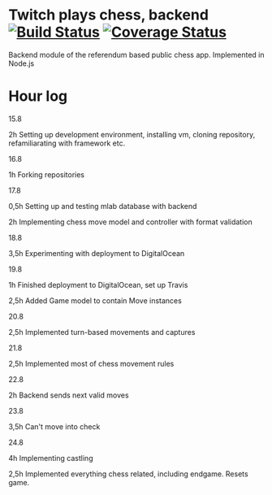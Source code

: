 # Twitch plays chess, backend [![Build Status](https://travis-ci.org/FeisEater/twitch-plays-chess-backend.svg?branch=master)](https://travis-ci.org/FeisEater/twitch-plays-chess-backend) [![Coverage Status](https://coveralls.io/repos/github/FeisEater/twitch-plays-chess-backend/badge.svg?branch=master)](https://coveralls.io/github/FeisEater/twitch-plays-chess-backend?branch=master)
Backend module of the referendum based public chess app. Implemented in Node.js

# Hour log

15.8

2h Setting up development environment, installing vm, cloning repository, refamiliarating with framework etc.

16.8

1h Forking repositories

17.8

0,5h Setting up and testing mlab database with backend

2h Implementing chess move model and controller with format validation

18.8

3,5h Experimenting with deployment to DigitalOcean

19.8

1h Finished deployment to DigitalOcean, set up Travis

2,5h Added Game model to contain Move instances

20.8

2,5h Implemented turn-based movements and captures

21.8

2,5h Implemented most of chess movement rules

22.8

2h Backend sends next valid moves

23.8

3,5h Can't move into check

24.8

4h Implementing castling

2,5h Implemented everything chess related, including endgame. Resets game.

